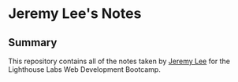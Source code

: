 # Jeremy Lee's Notes

## Summary 

This repository contains all of the notes taken by [Jeremy Lee](https://github.com/Jeremylee0615) for the Lighthouse Labs Web Development Bootcamp. 